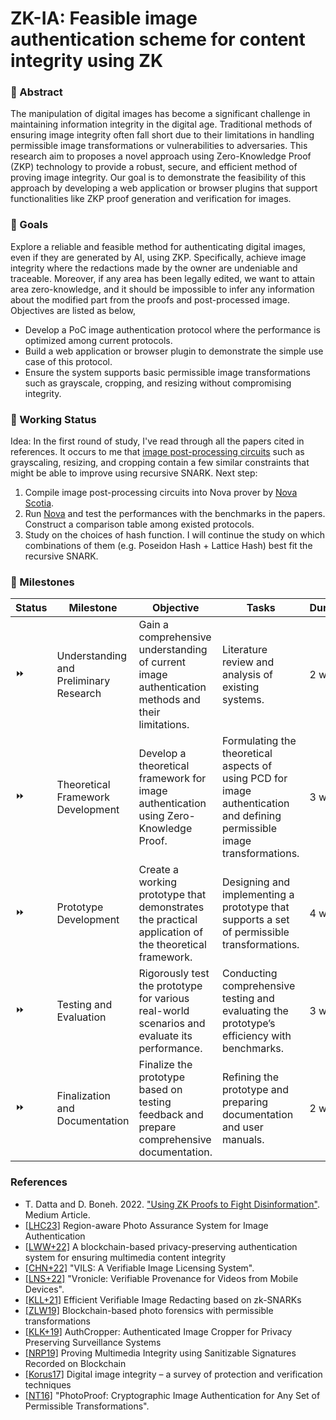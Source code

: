 # ZK-IA: Feasible image authentication scheme for content integrity using ZK

### :pencil: Abstract
The manipulation of digital images has become a significant challenge in maintaining information integrity in the digital age. Traditional methods of ensuring image integrity often fall short due to their limitations in handling permissible image transformations or vulnerabilities to adversaries. This research aim to proposes a novel approach using Zero-Knowledge Proof (ZKP) technology to provide a robust, secure, and efficient method of proving image integrity. Our goal is to demonstrate the feasibility of this approach by developing a web application or browser plugins that support functionalities like ZKP proof generation and verification for images.


### :triangular_flag_on_post: Goals
Explore a reliable and feasible method for authenticating digital images, even if they are generated by AI, using ZKP. Specifically, achieve image integrity where the redactions made by the owner are undeniable and traceable. Moreover, if any area has been legally edited, we want to attain area zero-knowledge, and it should be impossible to infer any information about the modified part from the proofs and post-processed image. Objectives are listed as below,

- Develop a PoC image authentication protocol where the performance is optimized among current protocols.
- Build a web application or browser plugin to demonstrate the simple use case of this protocol.
- Ensure the system supports basic permissible image transformations such as grayscale, cropping, and resizing without compromising integrity.


### :hammer: Working Status
Idea: In the first round of study, I've read through all the papers cited in references. It occurs to me that [image post-processing circuits](https://github.com/TrishaDatta/circom-circuits/tree/main) such as grayscaling, resizing, and cropping contain a few similar constraints that might be able to improve using recursive SNARK.
Next step:
1. Compile image post-processing circuits into Nova prover by [Nova Scotia](https://github.com/nalinbhardwaj/Nova-Scotia).
2. Run [Nova](https://github.com/microsoft/Nova) and test the performances with the benchmarks in the papers. Construct a comparison table among existed protocols.
3. Study on the choices of hash function. I will continue the study on which combinations of them (e.g. Poseidon Hash + Lattice Hash) best fit the recursive SNARK.


### :dart: Milestones

| Status | Milestone | Objective | Tasks | Duration|
|-----------|-----------|-------|----------|--------|
| :fast_forward:| Understanding and Preliminary Research | Gain a comprehensive understanding of current image authentication methods and their limitations. | Literature review and analysis of existing systems. | 2 weeks |
| :fast_forward: | Theoretical Framework Development | Develop a theoretical framework for image authentication using Zero-Knowledge Proof. | Formulating the theoretical aspects of using PCD for image authentication and defining permissible image transformations. | 3 weeks |
| :fast_forward: | Prototype Development | Create a working prototype that demonstrates the practical application of the theoretical framework. | Designing and implementing a prototype that supports a set of permissible transformations. | 4 weeks |
| :fast_forward: | Testing and Evaluation | Rigorously test the prototype for various real-world scenarios and evaluate its performance. | Conducting comprehensive testing and evaluating the prototype’s efficiency with benchmarks. | 3 weeks |
| :fast_forward: | Finalization and Documentation | Finalize the prototype based on testing feedback and prepare comprehensive documentation. | Refining the prototype and preparing documentation and user manuals. | 2 weeks |


### References
- T. Datta and D. Boneh. 2022. ["Using ZK Proofs to Fight Disinformation"](https://medium.com/@boneh/using-zk-proofs-to-fight-disinformation-17e7d57fe52f). Medium Article.
- [[LHC23]](https://ieeexplore.ieee.org/abstract/document/10254440) Region-aware Photo Assurance System for Image Authentication
- [[LWW+22]](https://onlinelibrary.wiley.com/doi/full/10.1002/int.22830) A blockchain-based privacy-preserving authentication system for ensuring multimedia content integrity
- [[CHN+22]](https://ieeexplore.ieee.org/abstract/document/9740681) "VILS: A Verifiable Image Licensing System".
- [[LNS+22]](https://dl.acm.org/doi/abs/10.1145/3498361.3538943) "Vronicle: Verifiable Provenance for Videos from Mobile Devices".
- [[KLL+21]](https://dl.acm.org/doi/abs/10.1145/3433210.3453110) Efficient Verifiable Image Redacting based on zk-SNARKs
- [[ZLW19]](https://www.sciencedirect.com/science/article/pii/S0167404818313981) Blockchain-based photo forensics with permissible transformations
- [[KLK+19]](https://dl.acm.org/doi/abs/10.1145/3358195) AuthCropper: Authenticated Image Cropper for Privacy Preserving Surveillance Systems
- [[NRP19]](https://dl.acm.org/doi/abs/10.1145/3335203.3335729) Proving Multimedia Integrity using Sanitizable Signatures Recorded on Blockchain
- [[Korus17]](https://www.sciencedirect.com/science/article/pii/S1051200417301938) Digital image integrity – a survey of protection and verification techniques
- [[NT16]](https://ieeexplore.ieee.org/abstract/document/7546506) "PhotoProof: Cryptographic Image Authentication for Any Set of Permissible Transformations".
